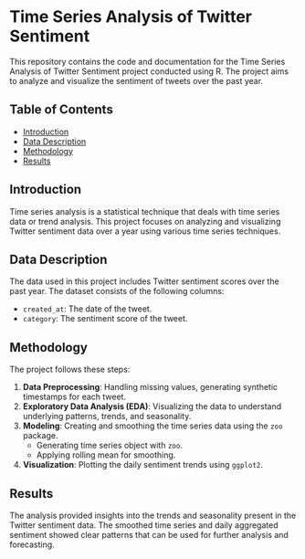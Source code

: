 # Time Series Analysis of Twitter Sentiment

This repository contains the code and documentation for the Time Series Analysis of Twitter Sentiment project conducted using R. The project aims to analyze and visualize the sentiment of tweets over the past year.

## Table of Contents
- [Introduction](#introduction)
- [Data Description](#data-description)
- [Methodology](#methodology)
- [Results](#results)

## Introduction
Time series analysis is a statistical technique that deals with time series data or trend analysis. This project focuses on analyzing and visualizing Twitter sentiment data over a year using various time series techniques.

## Data Description
The data used in this project includes Twitter sentiment scores over the past year. The dataset consists of the following columns:
- `created_at`: The date of the tweet.
- `category`: The sentiment score of the tweet.

## Methodology
The project follows these steps:
1. **Data Preprocessing**: Handling missing values, generating synthetic timestamps for each tweet.
2. **Exploratory Data Analysis (EDA)**: Visualizing the data to understand underlying patterns, trends, and seasonality.
3. **Modeling**: Creating and smoothing the time series data using the `zoo` package.
   - Generating time series object with `zoo`.
   - Applying rolling mean for smoothing.
4. **Visualization**: Plotting the daily sentiment trends using `ggplot2`.

## Results
The analysis provided insights into the trends and seasonality present in the Twitter sentiment data. The smoothed time series and daily aggregated sentiment showed clear patterns that can be used for further analysis and forecasting.

